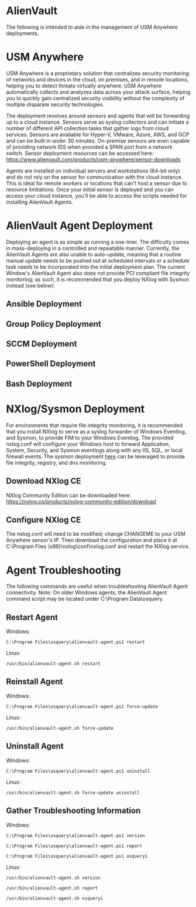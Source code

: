# AlienVault

The following is intended to aide in the management of USM Anywhere deployments.

# USM Anywhere

USM Anywhere is a proprietary solution that centralizes security monitoring of networks and devices in the cloud, on premises, and in remote locations, helping you to detect threats virtually anywhere. USM Anywhere automatically collects and analyzes data across your attack surface, helping you to quickly gain centralized security visibility without the complexity of multiple disparate security technologies.  

The deployment revolves around sensors and agents that will be forwarding up to a cloud instance. Sensors serve as syslog collectors and can initiate a number of different API collection tasks that gather logs from cloud services. Sensors are available for Hyper-V, VMware, Azure, AWS, and GCP and can be built in under 30 minutes. On-premise sensors are even capable of providing network IDS when provided a SPAN port from a network switch. Sensor deployment resources can be accessed here:
https://www.alienvault.com/products/usm-anywhere/sensor-downloads  

Agents are installed on individual servers and workstations (64-bit only) and do not rely on the sensor for communication with the cloud instance. This is ideal for remote workers or locations that can't host a sensor due to resource limitations. Once your initial sensor is deployed and you can access your cloud instance, you'll be able to access the scripts needed for installing AlienVault Agents.

# AlienVault Agent Deployment

Deploying an agent is as simple as running a one-liner. The difficulty comes in mass-deploying in a controlled and repeatable manner. Currently, the AlienVault Agents are also unable to auto-update, meaning that a routine manual update needs to be pushed out at scheduled intervals or a schedule task needs to be incorporated into the initial deployment plan. The current Window's AlienVault Agent also does not provide PCI compliant file integrity monitoring; as such, it is recommended that you deploy NXlog with Sysmon instead (see below).

## Ansible Deployment

## Group Policy Deployment

## SCCM Deployment

## PowerShell Deployment

## Bash Deployment

# NXlog/Sysmon Deployment

For environments that require file integrity monitoring, it is recommended that you install NXlog to serve as a syslog forwarder of Windows Eventlog, and Sysmon, to provide FIM to your Windows Eventlog. The provided nxlog.conf will configure your Windows host to forward Application, System, Security, and Sysmon eventlogs along with any IIS, SQL, or local firewall events. The sysmon deployment [here](https://github.com/Starke427/Sysmon-Configs) can be leveraged to provide file integrity, registry, and dns monitoring.

## Download NXlog CE

NXlog Community Edition can be downloaded here: https://nxlog.co/products/nxlog-community-edition/download

## Configure NXlog CE

The nxlog.conf will need to be modified; change CHANGEME to your USM Anywhere sensor's IP. Then download the configuration and place it at C:\Program Files (x86)\nxlog\conf\nxlog.conf and restart the NXlog service.


# Agent Troubleshooting

The following commands are useful when troubleshooting AlienVault Agent connectivity.
Note: On older Windows agents, the AlienVault Agent command script may be located under C:\Program Data\osquery.

## Restart Agent

Windows:
```
C:\Program Files\osquery\alienvault-agent.ps1 restart
```

Linux:
```
/usr/bin/alienvault-agent.sh restart
```

## Reinstall Agent

Windows:
```
C:\Program Files\osquery\alienvault-agent.ps1 force-update
```

Linux:
```
/usr/bin/alienvault-agent.sh force-update
```

## Uninstall Agent

Windows:
```
C:\Program Files\osquery\alienvault-agent.ps1 uninstall
```

Linux:
```
/usr/bin/alienvault-agent.sh force-update uninstall
```

## Gather Troubleshooting Information

Windows:
```
C:\Program Files\osquery\alienvault-agent.ps1 version
```
```
C:\Program Files\osquery\alienvault-agent.ps1 report
```
```
C:\Program Files\osquery\alienvault-agent.ps1 osqueryi
```

Linux:
```
/usr/bin/alienvault-agent.sh version
```
```
/usr/bin/alienvault-agent.sh report
```
```
/usr/bin/alienvault-agent.sh osqueryi
```
